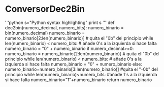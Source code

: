 # ConversorDec2Bin
'''python
s="Python syntax highlighting"
print s
'''
def dec2bin(numero_decimal, numero_bits):
    numero_binario = bin(numero_decimal)
    numero_binario = numero_binario[2:len(numero_binario)]  # quita el "0b" del principio
    while len(numero_binario) < numero_bits:      # añade 0's a la izquierda si hace falta
        numero_binario = "0" + numero_binario
    if numero_decimal>=0:
        numero_binario = numero_binario[2:len(numero_binario)]  # quita el "0b" del principio
        while len(numero_binario) < numero_bits:      # añade 0's a la izquierda si hace falta
            numero_binario = "0" + numero_binario
    else:
        numero_binario=numero_binario[3:len(numero_binario)]    #quita el "-0b" del principio
        while len(numero_binario)<numero_bits:  #añade 1's a la izquierda si hace falta
            numero_binario="1"+numero_binario
    return numero_binario
